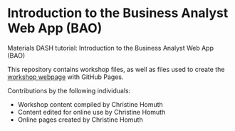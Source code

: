 # Introduction to the Business Analyst Web App (BAO)
Materials DASH tutorial: Introduction to the Business Analyst Web App (BAO) 

This repository contains workshop files, as well as files used to create the [workshop webpage](https://scds.github.io/intro-to-bao/) with GitHub Pages.


Contributions by the following individuals: 
- Workshop content compiled by Christine Homuth
- Content edited for online use by Christine Homuth 
- Online pages created by Christine Homuth

